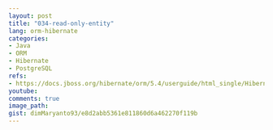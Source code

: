 ```yaml
---
layout: post
title: "034-read-only-entity"
lang: orm-hibernate
categories:
- Java
- ORM
- Hibernate
- PostgreSQL
refs: 
- https://docs.jboss.org/hibernate/orm/5.4/userguide/html_single/Hibernate_User_Guide.html#hql-read-only-entities
youtube: 
comments: true
image_path: 
gist: dimMaryanto93/e8d2abb5361e811860d6a462270f119b
---
```


